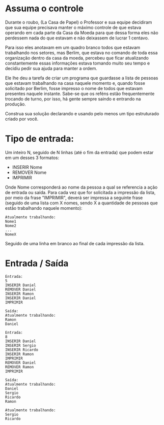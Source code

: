 # Assuma o controle

Durante o roubo, (La Casa de Papel) o Professor e sua equipe decidiram que sua equipe precisava manter o máximo controle de que estava operando em cada parte da Casa da Moeda para que dessa forma eles não perdessem nada do que estavam e não deixassem de lucrar 1 centavo.

Para isso eles anotavam em um quadro branco todos que estavam trabalhando nos setores, mas Berlim, que estava no comando de toda essa organização dentro da casa da moeda, percebeu que ficar atualizando constantemente essas informações estava tomando muito seu tempo e decidiu pedir sua ajuda para manter a ordem.

Ele lhe deu a tarefa de criar um programa que guardasse a lista de pessoas que estavam trabalhando na casa naquele momento e, quando fosse solicitado por Berlim, fosse impresso o nome de todos que estavam presentes naquele instante. Sabe-se que os reféns estão frequentemente trocando de turno, por isso, há gente sempre saindo e entrando na produção.

Construa sua solução declarando e usando pelo menos um tipo estruturado criado por você.

# Tipo de entrada:

Um inteiro N, seguido de N linhas (até o fim da entrada) que podem estar em um desses 3 formatos:

- INSERIR Nome 
- REMOVER Nome   
- IMPRIMIR

Onde Nome corresponderá ao nome da pessoa a qual se referencia a ação de entrada ou saída. Para cada vez que for solicitada a impressão da lista, por meio da frase "IMPRIMIR", deverá ser impressa a seguinte frase (seguido de uma lista com X nomes, sendo X a quantidade de pessoas que estão trabalhando naquele momento):

```
Atualmente trabalhando:
Nome1
Nome2
...
NomeX
```

Seguido de uma linha em branco ao final de cada impressão da lista.

# Entrada / Saída

```
Entrada:
5
INSERIR Daniel
REMOVER Daniel
INSERIR Ramon
INSERIR Daniel
IMPRIMIR	

Saída:
Atualmente trabalhando:
Ramon
Daniel
```
```
Entrada:
8
INSERIR Daniel
INSERIR Sergio
INSERIR Ricardo
INSERIR Ramon
IMPRIMIR
REMOVER Daniel
REMOVER Ramon
IMPRIMIR	

Saída:
Atualmente trabalhando:
Daniel
Sergio
Ricardo
Ramon

Atualmente trabalhando:
Sergio
Ricardo
```